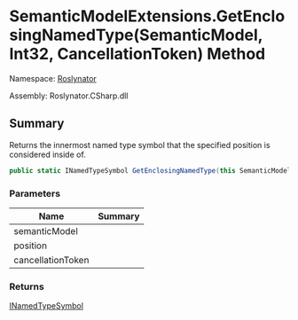 # SemanticModelExtensions\.GetEnclosingNamedType\(SemanticModel, Int32, CancellationToken\) Method

Namespace: [Roslynator](../../README.md)

Assembly: Roslynator\.CSharp\.dll

## Summary

Returns the innermost named type symbol that the specified position is considered inside of\.

```csharp
public static INamedTypeSymbol GetEnclosingNamedType(this SemanticModel semanticModel, int position, CancellationToken cancellationToken = default(CancellationToken))
```

### Parameters

| Name | Summary |
| ---- | ------- |
| semanticModel | |
| position | |
| cancellationToken | |

### Returns

[INamedTypeSymbol](https://docs.microsoft.com/en-us/dotnet/api/microsoft.codeanalysis.inamedtypesymbol)


